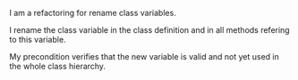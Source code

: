I am a refactoring for rename class variables.I rename the class variable in the class definition and in all methods refering to this variable.My precondition verifies that the new variable is valid and not yet used in the whole class hierarchy.